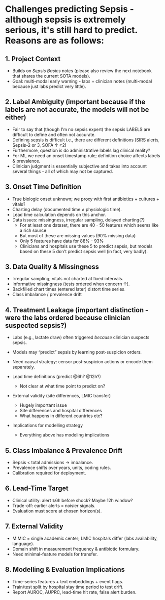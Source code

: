 # Challenges predicting Sepsis - although sepsis is extremely serious, it's still hard to predict. Reasons are as follows:
  
## 1. Project Context 
  - Builds on *Sepsis Basics* notes (please also review the next notebook that shares the current SOTA models). 
  - Goal: multi-modal early warning - labs + clinician notes (multi-modal because just labs predict very little).

## 2. Label Ambiguity (important because if the labels are not accurate, the models will not be either)
  - Fair to say that (though I'm no sepsis  expert) the sepsis LABELS are difficult to define and often not accurate. 
  - Defining sepsis is difficult i.e., there are different definitions (SIRS alerts, Sepsis-2 or 3, SOFA ↑ ≥2)
  - Furthermore, question is do administrative labels lag clinical reality?
  - For ML we need an onset timestamp rule; definition choice affects labels & prevalence.
  - Clinician judgment is essentially subjective and takes into account several things - all of which may not be captured.

## 3. Onset Time Definition
  - True biologic onset unknown; we proxy with first antibiotics + cultures + vitals?
  - Charting delay (documented time ≠ physiologic time).
  - Lead time calculation depends on this anchor.
  - Data issues: missingness, irregular sampling, delayed charting(?)
    - For at least one dataset, there are 40 - 50 features which seems like a rich source
    - But most of these are missing values (90% missing data)
    - Only 5 features have data for 88% - 93%
    - Clinicians and hospitals use these 5 to predict sepsis, but models based on these 5 don't predict sepsis well (in fact, very badly).

## 3. Data Quality & Missingness
  - Irregular sampling; vitals not charted at fixed intervals.
  - Informative missingness (tests ordered when concern ↑).
  - Backfilled chart times (entered later) distort time series.
  - Class imbalance / prevalence drift


## 4. Treatment Leakage (important distinction - were the labs ordered because clinician suspected sepsis?)
- Labs (e.g., lactate draw) often triggered *because* clinician suspects sepsis.
- Models may “predict” sepsis by learning post-suspicion orders.
- Need causal strategy: censor post‑suspicion actions or encode them separately.
    
- Lead time definitions (predict @6h? @12h?)
  - Not clear at what time point to predict on?
    
- External validity (site differences, LMIC transfer)
  - Hugely important issue
  - Site differences and hospital differences
  - What happens in different countries etc?
    
- Implications for modelling strategy
  - Everything above has modeling implications

## 5. Class Imbalance & Prevalence Drift
- Sepsis < total admissions → imbalance.
- Prevalence shifts over years, units, coding rules.
- Calibration required for deployment.

## 6. Lead-Time Target
- Clinical utility: alert ≥6h before shock? Maybe 12h window?
- Trade-off: earlier alerts = noisier signals.
- Evaluation must score at chosen horizon(s).

## 7. External Validity
- MIMIC = single academic center; LMIC hospitals differ (labs availability, language).
- Domain shift in measurement frequency & antibiotic formulary.
- Need minimal-feature models for transfer.

## 8. Modelling & Evaluation Implications
- Time-series features + text embeddings + event flags.
- Train/test split by hospital stay time period to test drift.
- Report AUROC, AUPRC, lead-time hit rate, false alert burden.

#
